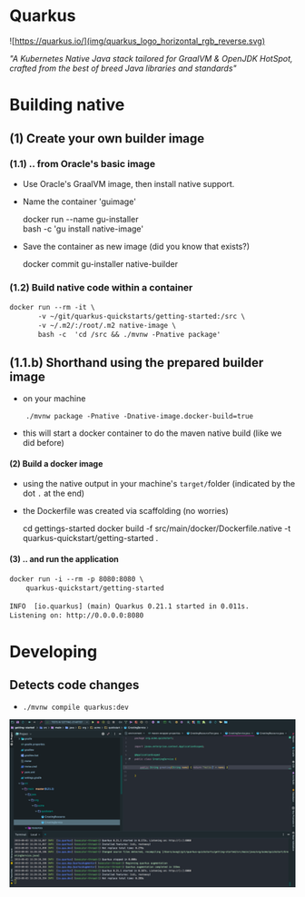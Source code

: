 # Quarkus

![https://quarkus.io/](img/quarkus_logo_horizontal_rgb_reverse.svg)

_"A Kubernetes Native Java stack tailored for GraalVM & OpenJDK HotSpot, crafted from the best of breed Java libraries and standards"_
>>
# Building native
>>
## (1) Create your own builder image
>>
### (1.1) .. from Oracle's basic image

* Use Oracle's GraalVM image, then install native support.
* Name the container 'guimage'


    docker run --name gu-installer \
        bash -c 'gu install native-image'

* Save the container as new image (did you know that exists?)


    docker commit gu-installer  native-builder
    
>>   
 
### (1.2) Build native code within a container

````
docker run --rm -it \
       -v ~/git/quarkus-quickstarts/getting-started:/src \
       -v ~/.m2/:/root/.m2 native-image \
       bash -c  'cd /src && ./mvnw -Pnative package'
````

>>
## (1.1.b) Shorthand using the prepared builder image

* on your machine
````
    ./mvnw package -Pnative -Dnative-image.docker-build=true
````
* this will start a docker container to do the maven native build (like we did before)
 
>>
#### (2) Build a docker image 

* using the native output in your machine's `target/`folder (indicated by the dot `.` at the end)
* the Dockerfile was created via scaffolding (no worries)


    cd gettings-started
    docker build 
        -f src/main/docker/Dockerfile.native
        -t quarkus-quickstart/getting-started .
        
>>
####  (3) .. and run the application   
            
    docker run -i --rm -p 8080:8080 \ 
        quarkus-quickstart/getting-started

    INFO  [io.quarkus] (main) Quarkus 0.21.1 started in 0.011s. 
    Listening on: http://0.0.0.0:8080
    
    
>>
# Developing 
>>
## Detects code changes

* `./mvnw compile quarkus:dev`

![source-change-detected](img/idea-1.png)



